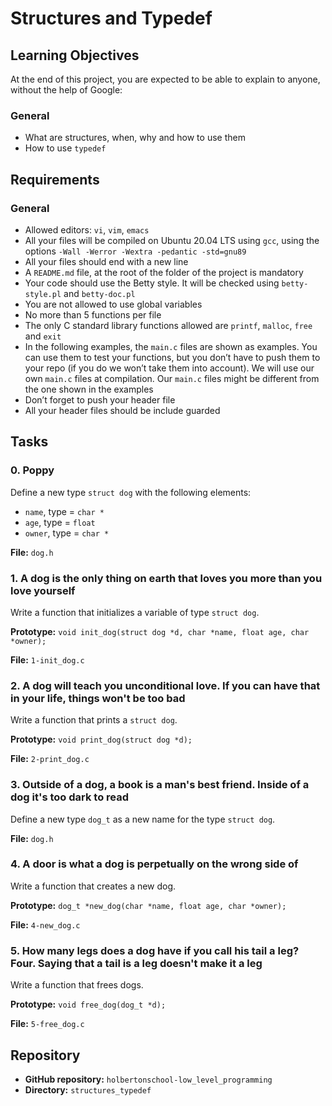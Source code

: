 # Structures and Typedef

## Learning Objectives
At the end of this project, you are expected to be able to explain to anyone, without the help of Google:

### General
- What are structures, when, why and how to use them
- How to use `typedef`

## Requirements
### General
- Allowed editors: `vi`, `vim`, `emacs`
- All your files will be compiled on Ubuntu 20.04 LTS using `gcc`, using the options `-Wall -Werror -Wextra -pedantic -std=gnu89`
- All your files should end with a new line
- A `README.md` file, at the root of the folder of the project is mandatory
- Your code should use the Betty style. It will be checked using `betty-style.pl` and `betty-doc.pl`
- You are not allowed to use global variables
- No more than 5 functions per file
- The only C standard library functions allowed are `printf`, `malloc`, `free` and `exit`
- In the following examples, the `main.c` files are shown as examples. You can use them to test your functions, but you don’t have to push them to your repo (if you do we won’t take them into account). We will use our own `main.c` files at compilation. Our `main.c` files might be different from the one shown in the examples
- Don’t forget to push your header file
- All your header files should be include guarded

## Tasks

### 0. Poppy
Define a new type `struct dog` with the following elements:
- `name`, type = `char *`
- `age`, type = `float`
- `owner`, type = `char *`

**File:** `dog.h`

### 1. A dog is the only thing on earth that loves you more than you love yourself
Write a function that initializes a variable of type `struct dog`.

**Prototype:** `void init_dog(struct dog *d, char *name, float age, char *owner);`

**File:** `1-init_dog.c`

### 2. A dog will teach you unconditional love. If you can have that in your life, things won't be too bad
Write a function that prints a `struct dog`.

**Prototype:** `void print_dog(struct dog *d);`

**File:** `2-print_dog.c`

### 3. Outside of a dog, a book is a man's best friend. Inside of a dog it's too dark to read
Define a new type `dog_t` as a new name for the type `struct dog`.

**File:** `dog.h`

### 4. A door is what a dog is perpetually on the wrong side of
Write a function that creates a new dog.

**Prototype:** `dog_t *new_dog(char *name, float age, char *owner);`

**File:** `4-new_dog.c`

### 5. How many legs does a dog have if you call his tail a leg? Four. Saying that a tail is a leg doesn't make it a leg
Write a function that frees dogs.

**Prototype:** `void free_dog(dog_t *d);`

**File:** `5-free_dog.c`

## Repository
- **GitHub repository:** `holbertonschool-low_level_programming`
- **Directory:** `structures_typedef`